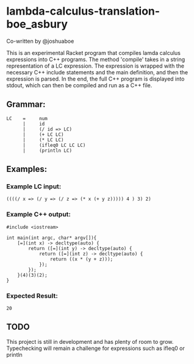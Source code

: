 # lambda-calculus-translation-boe_asbury
Co-written by @joshuaboe

This is an experimental Racket program that compiles lamda calculus expressions into C++ programs.
The method 'compile' takes in a string representation of a LC expression. The
expression is wrapped with the necessary C++ include statements and the main definition,
and then the expression is parsed. In the end, the full C++ program is displayed into
stdout, which can then be compiled and run as a C++ file.

## Grammar:
```
LC    =	 	num
      |	 	id
      |	 	(/ id => LC)
      |	 	(+ LC LC)
      |	 	(* LC LC)
      |	 	(ifleq0 LC LC LC)
      |	 	(println LC)
```
            
## Examples:

### Example LC input: 
```
((((/ x => (/ y => (/ z => (* x (+ y z))))) 4 ) 3) 2)
```

### Example C++ output:
```
#include <iostream>

int main(int argc, char* argv[]){
    [=](int x) -> decltype(auto) {
        return ([=](int y) -> decltype(auto) {
            return ([=](int z) -> decltype(auto) {
                return ((x * (y + z)));
            });
        });
    }(4)(3)(2);
}
```

### Expected Result:
```
20
```

## TODO

This project is still in development and has plenty of room to grow.
Typechecking will remain a challenge for expressions such as ifleq0 or println


